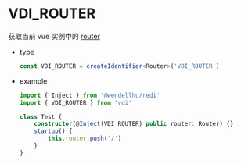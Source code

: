 # VDI_ROUTER

获取当前 vue 实例中的 [router](https://router.vuejs.org/zh/api/#router-%E6%96%B9%E6%B3%95)

-   type

    ```ts
    const VDI_ROUTER = createIdentifier<Router>('VDI_ROUTER')
    ```

-   example

    ```ts
    import { Inject } from '@wendellhu/redi'
    import { VDI_ROUTER } from 'vdi'

    class Test {
        constructor(@Inject(VDI_ROUTER) public router: Router) {}
        startup() {
            this.router.push('/')
        }
    }
    ```
